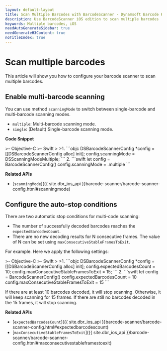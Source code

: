 ```yaml
---
layout: default-layout
title: Scan Multiple Barcodes with BarcodeScanner - Dynamsoft Barcode Reader for iOS
description: Use BarcodeScanner iOS edition to scan multiple barcodes
keywords: Multiple barcodes, iOS
needAutoGenerateSidebar: true
needGenerateH3Content: true
noTitleIndex: true
---
```


# Scan multiple barcodes

This article will show you how to configure your barcode scanner to scan multiple barcodes.

## Enable multi-barcode scanning

You can use method `scanningMode` to switch between single-barcode and multi-barcode scanning modes.

- `multiple`: Multi-barcode scanning mode.
- `single`: (Default) Single-barcode scanning mode.

**Code Snippet**

<div class="sample-code-prefix"></div>
>- Objective-C
>- Swift
>
>1. 
```objc
DSBarcodeScannerConfig *config = [[DSBarcodeScannerConfig alloc] init];
config.scanningMode = DSScanningModeMultiple;
```
2. 
```swift
let config = BarcodeScannerConfig()
config.scanningMode = .multiple
```

**Related APIs**

- [`scanningMode`]({{ site.dbr_ios_api }}barcode-scanner/barcode-scanner-config.html#scanningmode)

## Configure the auto-stop conditions

There are two automatic stop conditions for multi-code scanning:

- The number of successfully decoded barcodes reaches the `expectedBarcodesCount`.
- There are no new decoding results for N consecutive frames. The value of N can be set using `maxConsecutiveStableFramesToExit`.

For example. Here we apply the following settings:

<div class="sample-code-prefix"></div>
>- Objective-C
>- Swift
>
>1. 
```objc
DSBarcodeScannerConfig *config = [[DSBarcodeScannerConfig alloc] init];
config.expectedBarcodesCount = 10;
config.maxConsecutiveStableFramesToExit = 15;
```
2. 
```swift
let config = BarcodeScannerConfig()
config.expectedBarcodesCount = 10
config.maxConsecutiveStableFramesToExit = 15
```

If there are at least 10 barcodes decoded, it will stop scanning. Otherwise, it will keep scanning for 15 frames. If there are still no barcodes decoded in the 15 frames, it will stop scanning.

**Related APIs**

- [`expectedBarcodesCount`]({{ site.dbr_ios_api }}barcode-scanner/barcode-scanner-config.html#expectedbarcodescount)
- [`maxConsecutiveStableFramesToExit`]({{ site.dbr_ios_api }}barcode-scanner/barcode-scanner-config.html#maxconsecutivestableframestoexit)
